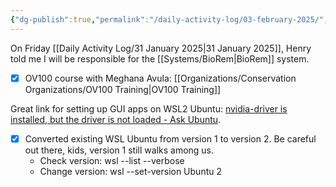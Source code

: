 ```yaml
---
{"dg-publish":true,"permalink":"/daily-activity-log/03-february-2025/","noteIcon":"","created":"2025-02-03T07:06:47.085-06:00"}
---
```



On Friday [[Daily Activity Log/31 January 2025\|31 January 2025]], Henry told me I will be responsible for the [[Systems/BioRem\|BioRem]] system.

- [x] OV100 course with Meghana Avula: [[Organizations/Conservation Organizations/OV100 Training\|OV100 Training]]

Great link for setting up GUI apps on WSL2 Ubuntu: [nvidia-driver is installed, but the driver is not loaded - Ask Ubuntu](https://askubuntu.com/questions/1292278/nvidia-driver-is-installed-but-the-driver-is-not-loaded).
- [x] Converted existing WSL Ubuntu from version 1 to version 2. Be careful out there, kids, version 1 still walks among us.
	- Check version: wsl --list --verbose
	- Change version: wsl --set-version Ubuntu 2
